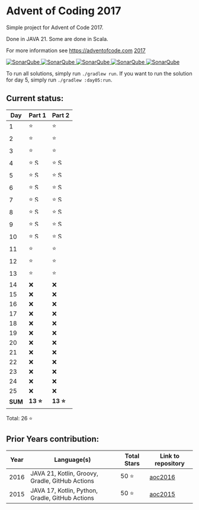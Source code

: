 # Advent of Coding 2017

Simple project for Advent of Code 2017.

Done in JAVA 21. Some are done in Scala.

For more information see https://adventofcode.com [2017](https://adventofcode.com/2017)

[![SonarQube](https://sonarcloud.io/api/project_badges/measure?project=de.havox_design.aoc2017%3Aadvent_of_code_2017&metric=alert_status "The current SonarQube analysis status")
![SonarQube](https://sonarcloud.io/api/project_badges/measure?project=de.havox_design.aoc2017%3Aadvent_of_code_2017&metric=coverage "The current coverage")
![SonarQube](https://sonarcloud.io/api/project_badges/measure?project=de.havox_design.aoc2017%3Aadvent_of_code_2017&metric=bugs "The current number of SonarQube bugs")
![SonarQube](https://sonarcloud.io/api/project_badges/measure?project=de.havox_design.aoc2017%3Aadvent_of_code_2017&metric=vulnerabilities "The current number of SonarQube vulnerabilities")
![SonarQube](https://sonarcloud.io/api/project_badges/measure?project=de.havox_design.aoc2017%3Aadvent_of_code_2017&metric=code_smells "The current number of SonarQube code smells")](https://sonarcloud.io/dashboard?id=de.havox_design.aoc2017%3Aadvent_of_code_2017)

To run all solutions, simply run `./gradlew run`. If you want to run the solution for day 5, simply run
`./gradlew :day05:run`.

## Current status:

| Day     | Part 1                                                                                                                   | Part 2                                                                                                                   |
|---------|--------------------------------------------------------------------------------------------------------------------------|--------------------------------------------------------------------------------------------------------------------------|
| 1       | ⭐                                                                                                                        | ⭐                                                                                                                        |
| 2       | ⭐                                                                                                                        | ⭐                                                                                                                        |
| 3       | ⭐                                                                                                                        | ⭐                                                                                                                        |
| 4       | ⭐ <img src="https://scalacenter.github.io/scala-advent-of-code/img/scala-icon.png" width="15" height="15" alt="Scala" /> | ⭐ <img src="https://scalacenter.github.io/scala-advent-of-code/img/scala-icon.png" width="15" height="15" alt="Scala" /> |
| 5       | ⭐ <img src="https://scalacenter.github.io/scala-advent-of-code/img/scala-icon.png" width="15" height="15" alt="Scala" /> | ⭐ <img src="https://scalacenter.github.io/scala-advent-of-code/img/scala-icon.png" width="15" height="15" alt="Scala" /> |
| 6       | ⭐ <img src="https://scalacenter.github.io/scala-advent-of-code/img/scala-icon.png" width="15" height="15" alt="Scala" /> | ⭐ <img src="https://scalacenter.github.io/scala-advent-of-code/img/scala-icon.png" width="15" height="15" alt="Scala" /> |
| 7       | ⭐ <img src="https://scalacenter.github.io/scala-advent-of-code/img/scala-icon.png" width="15" height="15" alt="Scala" /> | ⭐ <img src="https://scalacenter.github.io/scala-advent-of-code/img/scala-icon.png" width="15" height="15" alt="Scala" /> |
| 8       | ⭐ <img src="https://scalacenter.github.io/scala-advent-of-code/img/scala-icon.png" width="15" height="15" alt="Scala" /> | ⭐ <img src="https://scalacenter.github.io/scala-advent-of-code/img/scala-icon.png" width="15" height="15" alt="Scala" /> |
| 9       | ⭐ <img src="https://scalacenter.github.io/scala-advent-of-code/img/scala-icon.png" width="15" height="15" alt="Scala" /> | ⭐ <img src="https://scalacenter.github.io/scala-advent-of-code/img/scala-icon.png" width="15" height="15" alt="Scala" /> |
| 10      | ⭐ <img src="https://scalacenter.github.io/scala-advent-of-code/img/scala-icon.png" width="15" height="15" alt="Scala" /> | ⭐ <img src="https://scalacenter.github.io/scala-advent-of-code/img/scala-icon.png" width="15" height="15" alt="Scala" /> |
| 11      | ⭐                                                                                                                        | ⭐                                                                                                                        |
| 12      | ⭐                                                                                                                        | ⭐                                                                                                                        |
| 13      | ⭐                                                                                                                        | ⭐                                                                                                                        |
| 14      | ❌                                                                                                                        | ❌                                                                                                                        |
| 15      | ❌                                                                                                                        | ❌                                                                                                                        |
| 16      | ❌                                                                                                                        | ❌                                                                                                                        |
| 17      | ❌                                                                                                                        | ❌                                                                                                                        |
| 18      | ❌                                                                                                                        | ❌                                                                                                                        |
| 19      | ❌                                                                                                                        | ❌                                                                                                                        |
| 20      | ❌                                                                                                                        | ❌                                                                                                                        |
| 21      | ❌                                                                                                                        | ❌                                                                                                                        |
| 22      | ❌                                                                                                                        | ❌                                                                                                                        |
| 23      | ❌                                                                                                                        | ❌                                                                                                                        |
| 24      | ❌                                                                                                                        | ❌                                                                                                                        |
| 25      | ❌                                                                                                                        | ❌                                                                                                                        |
| **SUM** | **13 ⭐**                                                                                                                 | **13 ⭐**                                                                                                                 |

Total: 26 ⭐

## Prior Years contribution:
| Year | Language(s)                                     | Total Stars | Link to repository                                   |
|------|-------------------------------------------------|-------------|------------------------------------------------------|
| 2016 | JAVA 21, Kotlin, Groovy, Gradle, GitHub Actions | 50 ⭐        | [aoc2016](https://github.com/Gentleman1983/aoc2016)  |
| 2015 | JAVA 17, Kotlin, Python, Gradle, GitHub Actions | 50 ⭐        | [aoc2015](https://github.com/Gentleman1983/aoc2015)  |

